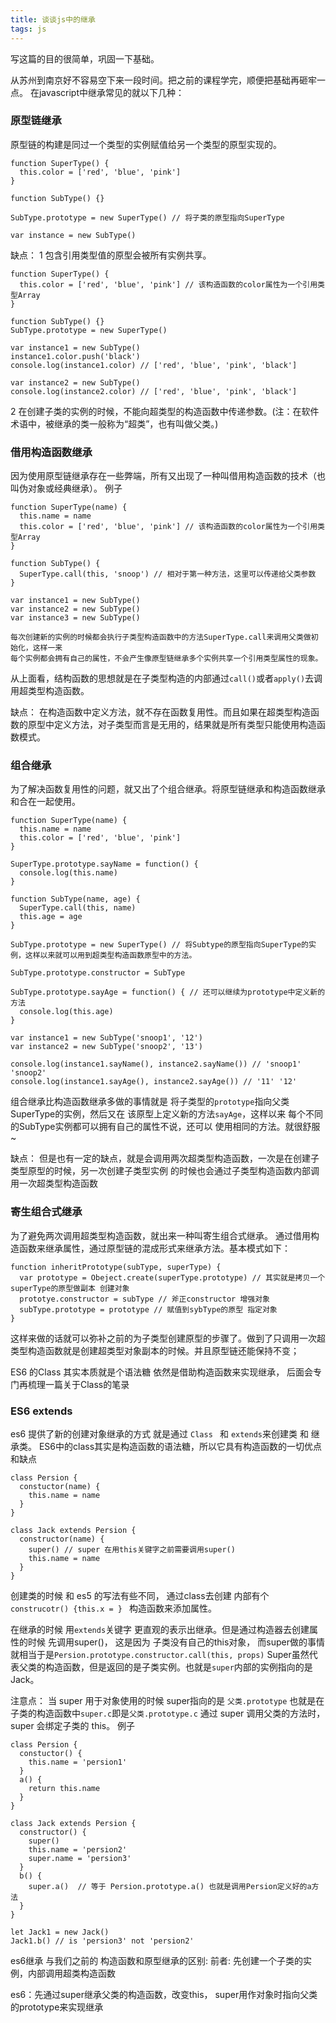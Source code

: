 ```yaml
---
title: 谈谈js中的继承
tags: js
---
```


写这篇的目的很简单，巩固一下基础。

从苏州到南京好不容易空下来一段时间。把之前的课程学完，顺便把基础再砸牢一点。
在javascript中继承常见的就以下几种：


### 原型链继承
原型链的构建是同过一个类型的实例赋值给另一个类型的原型实现的。

```
function SuperType() {
  this.color = ['red', 'blue', 'pink']
}

function SubType() {}

SubType.prototype = new SuperType() // 将子类的原型指向SuperType

var instance = new SubType()
```

缺点：
1 包含引用类型值的原型会被所有实例共享。
``` 
function SuperType() {
  this.color = ['red', 'blue', 'pink'] // 该构造函数的color属性为一个引用类型Array
}

function SubType() {}
SubType.prototype = new SuperType()

var instance1 = new SubType()
instance1.color.push('black')
console.log(instance1.color) // ['red', 'blue', 'pink', 'black']

var instance2 = new SubType()
console.log(instance2.color) // ['red', 'blue', 'pink', 'black'] 
```
2 在创建子类的实例的时候，不能向超类型的构造函数中传递参数。(注：在软件术语中，被继承的类一般称为“超类”，也有叫做父类。)

### 借用构造函数继承

因为使用原型链继承存在一些弊端，所有又出现了一种叫借用构造函数的技术（也叫伪对象或经典继承）。
例子
```
function SuperType(name) {
  this.name = name
  this.color = ['red', 'blue', 'pink'] // 该构造函数的color属性为一个引用类型Array
}

function SubType() {
  SuperType.call(this, 'snoop') // 相对于第一种方法，这里可以传递给父类参数
}

var instance1 = new SubType()
var instance2 = new SubType()
var instance3 = new SubType()

每次创建新的实例的时候都会执行子类型构造函数中的方法SuperType.call来调用父类做初始化，这样一来
每个实例都会拥有自己的属性，不会产生像原型链继承多个实例共享一个引用类型属性的现象。

```
从上面看，结构函数的思想就是在子类型构造的内部通过```call()```或者```apply()```去调用超类型构造函数。

缺点：
在构造函数中定义方法，就不存在函数复用性。而且如果在超类型构造函数的原型中定义方法，对子类型而言是无用的，结果就是所有类型只能使用构造函数模式。

### 组合继承
为了解决函数复用性的问题，就又出了个组合继承。将原型链继承和构造函数继承和合在一起使用。
```
function SuperType(name) {
  this.name = name
  this.color = ['red', 'blue', 'pink']
}

SuperType.prototype.sayName = function() {
  console.log(this.name)
}

function SubType(name, age) {
  SuperType.call(this, name)
  this.age = age
}

SubType.prototype = new SuperType() // 将Subtype的原型指向SuperType的实例，这样以来就可以用到超类型构造函数原型中的方法。

SubType.prototype.constructor = SubType

SubType.prototype.sayAge = function() { // 还可以继续为prototype中定义新的方法
  console.log(this.age)
}

var instance1 = new SubType('snoop1', '12')
var instance2 = new SubType('snoop2', '13')

console.log(instance1.sayName(), instance2.sayName()) // 'snoop1' 'snoop2'
console.log(instance1.sayAge(), instance2.sayAge()) // '11' '12'

```

组合继承比构造函数继承多做的事情就是 将子类型的```prototype```指向父类SuperType的实例，然后又在
该原型上定义新的方法```sayAge```，这样以来 每个不同的SubType实例都可以拥有自己的属性不说，还可以
使用相同的方法。就很舒服~

缺点：
但是也有一定的缺点，就是会调用两次超类型构造函数，一次是在创建子类型原型的时候，另一次创建子类型实例
的时候也会通过子类型构造函数内部调用一次超类型构造函数

### 寄生组合式继承
为了避免两次调用超类型构造函数，就出来一种叫寄生组合式继承。
通过借用构造函数来继承属性，通过原型链的混成形式来继承方法。基本模式如下：
```
function inheritPrototype(subType, superType) {
  var prototype = Obeject.create(superType.prototype) // 其实就是拷贝一个superType的原型做副本 创建对象
  prototye.constructor = subType // 斧正constructor 增强对象
  subType.prototype = prototype // 赋值到sybType的原型 指定对象
}

```
这样来做的话就可以弥补之前的为子类型创建原型的步骤了。做到了只调用一次超类型构造函数就是创建超类型对象副本的时候。并且原型链还能保持不变；

ES6 的Class 其实本质就是个语法糖 依然是借助构造函数来实现继承， 后面会专门再梳理一篇关于Class的笔录

### ES6 extends
es6 提供了新的创建对象继承的方式 就是通过 ```Class ``` 和 ```extends```来创建类 和 继承类。
ES6中的class其实是构造函数的语法糖，所以它具有构造函数的一切优点和缺点
```
class Persion {
  constuctor(name) {
    this.name = name
  }
}

class Jack extends Persion {
  constructor(name) {
    super() // super 在用this关键字之前需要调用super()
    this.name = name
  }
}
```
创建类的时候 和 es5 的写法有些不同， 通过class去创建 内部有个```construcotr() {this.x = } ``` 构造函数来添加属性。

在继承的时候 用```extends```关键字 更直观的表示出继承。但是通过构造器去创建属性的时候 先调用super()， 这是因为 子类没有自己的this对象，
而super做的事情就相当于是```Persion.prototype.constructor.call(this, props)``` Super虽然代表父类的构造函数，但是返回的是子类实例。也就是```super```内部的实例指向的是 Jack。

注意点：
当 super 用于对象使用的时候 super指向的是 ```父类.prototype``` 也就是在子类的构造函数中```super.c```即是```父类.prototype.c```
通过 super 调用父类的方法时，super 会绑定子类的 this。
例子
```
class Persion {
  constuctor() {
    this.name = 'persion1'
  }
  a() {
    return this.name
  }
}

class Jack extends Persion {
  constructor() {
    super()
    this.name = 'persion2'
    super.name = 'persion3'
  }
  b() {
    super.a()  // 等于 Persion.prototype.a() 也就是调用Persion定义好的a方法
  }
}

let Jack1 = new Jack()
Jack1.b() // is 'persion3' not 'persion2'
```

es6继承 与我们之前的 构造函数和原型继承的区别:
前者: 先创建一个子类的实例，内部调用超类构造函数

es6：先通过super继承父类的构造函数，改变this，
 super用作对象时指向父类的prototype来实现继承
